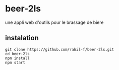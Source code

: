 # beer-2ls
une appli web d'outils pour le brassage de biere

## instalation

```
git clone https://github.com/rahil-f/beer-2ls.git
cd beer-2ls
npm install
npm start
```